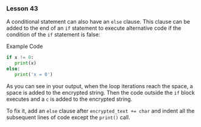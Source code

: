 ### Lesson 43

A conditional statement can also have an `else` clause. This clause can be added to the end of an `if` statement to execute alternative code if the condition of the `if` statement is false:

Example Code

```python
if x != 0:
   print(x)
else:
   print('x = 0')
```

As you can see in your output, when the loop iterations reach the space, a space is added to the encrypted string. Then the code outside the `if` block executes and a `c` is added to the encrypted string.

To fix it, add an `else` clause after `encrypted_text += char` and indent all the subsequent lines of code except the `print()` call.
